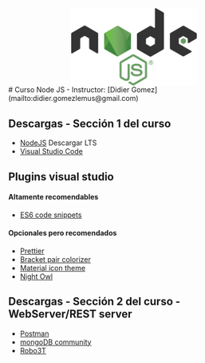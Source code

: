 <img src="/img/node.js_logo.svg" style="display: block;margin-left: auto;margin-right:auto;width: 50%;">
# Curso Node JS - Instructor: [Didier Gomez](mailto:didier.gomezlemus@gmail.com)

## Descargas - Sección 1 del curso
* [NodeJS](https://nodejs.org/es/download) Descargar LTS
* [Visual Studio Code](https://code.visualstudio.com/download)

## Plugins visual studio
#### Altamente recomendables
* [ES6 code snippets](https://marketplace.visualstudio.com/items?itemName=xabikos.JavaScriptSnippets)

#### Opcionales pero recomendados
* [Prettier](https://marketplace.visualstudio.com/items?itemName=esbenp.prettier-vscode)
* [Bracket pair colorizer](https://marketplace.visualstudio.com/items?itemName=CoenraadS.bracket-pair-colorizer-2)
* [Material icon theme](https://marketplace.visualstudio.com/items?itemName=PKief.material-icon-theme)
* [Night Owl](https://marketplace.visualstudio.com/items?itemName=sdras.night-owl)

## Descargas - Sección 2 del curso - WebServer/REST server
* [Postman](https://www.postman.com/downloads)
* [mongoDB community](https://www.mongodb.com/download-center/community)
* [Robo3T](https://robomongo.org/download)
